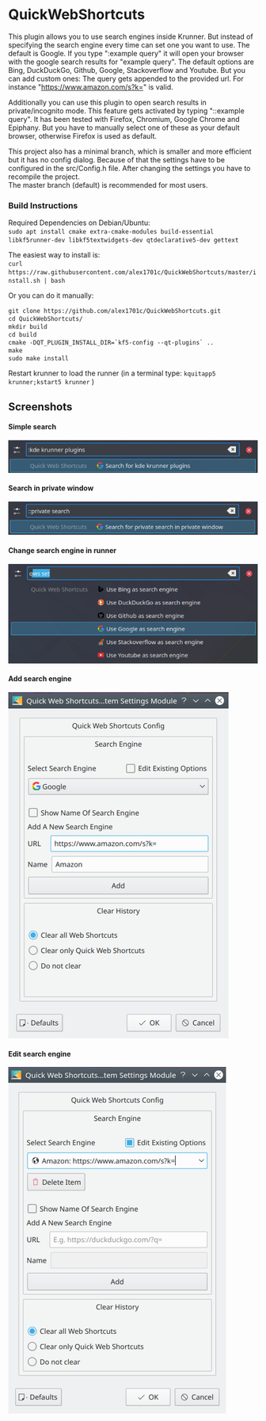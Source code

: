 # QuickWebShortcuts

This plugin allows you to use search engines inside Krunner. But instead of specifying the search
engine every time can set one you want to use. The default is Google. If you type ":example query" it will open your 
browser with the google search results for "example query". The default options are Bing, DuckDuckGo,
Github, Google, Stackoverflow and Youtube. But you can add custom ones: The query gets appended to the provided url. 
For instance "https://www.amazon.com/s?k=" is valid.

Additionally you can use this plugin to open search results in private/incognito mode. 
This feature gets activated by typing "::example query".
It has been tested with Firefox, Chromium, Google Chrome and Epiphany.
But you have to manually select one of these as your default browser, otherwise Firefox is used as default.

This project also has a minimal branch, which is smaller and more efficient but it has no config dialog.
Because of that the settings have to be configured in the src/Config.h file. After changing the settings you have to recompile the project.   
The master branch (default) is recommended for most users.

### Build Instructions

Required Dependencies on Debian/Ubuntu:  
`sudo apt install cmake extra-cmake-modules build-essential libkf5runner-dev libkf5textwidgets-dev qtdeclarative5-dev gettext`

The easiest way to install is:  
`curl https://raw.githubusercontent.com/alex1701c/QuickWebShortcuts/master/install.sh | bash`

Or you can do it manually:

```
git clone https://github.com/alex1701c/QuickWebShortcuts.git  
cd QuickWebShortcuts/
mkdir build
cd build
cmake -DQT_PLUGIN_INSTALL_DIR=`kf5-config --qt-plugins` ..
make
sudo make install
```
Restart krunner to load the runner (in a terminal type: `kquitapp5 krunner;kstart5 krunner` )

## Screenshots

#### Simple search
![Simple search](https://raw.githubusercontent.com/alex1701c/Screenshots/master/QuickWebShortcuts/simple_search.png)

#### Search in private window
![Search in private window](https://raw.githubusercontent.com/alex1701c/Screenshots/master/QuickWebShortcuts/private_window_search.png)

#### Change search engine in runner
![Change search engine in runner](https://raw.githubusercontent.com/alex1701c/Screenshots/master/QuickWebShortcuts/change_searchengine_inside_runner.png)

#### Add search engine
![Add search engine](https://raw.githubusercontent.com/alex1701c/Screenshots/master/QuickWebShortcuts/dialog_add_searchengine.png)

#### Edit search engine
![Edit search engine](https://raw.githubusercontent.com/alex1701c/Screenshots/master/QuickWebShortcuts/dialog_edit_searchengines.png)

